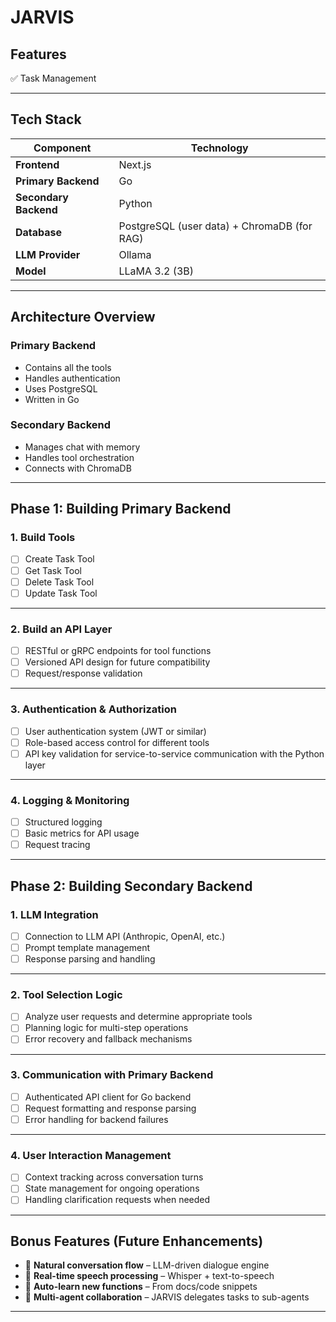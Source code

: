 # JARVIS

## **Features**
✅ Task Management  

---

## **Tech Stack**
| Component | Technology |
|---|---|
| **Frontend** | Next.js |
| **Primary Backend** | Go |
| **Secondary Backend** | Python |
| **Database** | PostgreSQL (user data) + ChromaDB (for RAG) |
| **LLM Provider** | Ollama |
| **Model** | LLaMA 3.2 (3B) |

---

## **Architecture Overview**
### **Primary Backend**
- Contains all the tools  
- Handles authentication  
- Uses PostgreSQL  
- Written in Go  

### **Secondary Backend**
- Manages chat with memory  
- Handles tool orchestration  
- Connects with ChromaDB  

---

## **Phase 1: Building Primary Backend**
### **1. Build Tools**
- [ ] Create Task Tool  
- [ ] Get Task Tool  
- [ ] Delete Task Tool  
- [ ] Update Task Tool  

---

### **2. Build an API Layer**
- [ ] RESTful or gRPC endpoints for tool functions  
- [ ] Versioned API design for future compatibility  
- [ ] Request/response validation  

---

### **3. Authentication & Authorization**
- [ ] User authentication system (JWT or similar)  
- [ ] Role-based access control for different tools  
- [ ] API key validation for service-to-service communication with the Python layer  

---

### **4. Logging & Monitoring**
- [ ] Structured logging  
- [ ] Basic metrics for API usage  
- [ ] Request tracing  

---

## **Phase 2: Building Secondary Backend**
### **1. LLM Integration**
- [ ] Connection to LLM API (Anthropic, OpenAI, etc.)  
- [ ] Prompt template management  
- [ ] Response parsing and handling  

---

### **2. Tool Selection Logic**
- [ ] Analyze user requests and determine appropriate tools  
- [ ] Planning logic for multi-step operations  
- [ ] Error recovery and fallback mechanisms  

---

### **3. Communication with Primary Backend**
- [ ] Authenticated API client for Go backend  
- [ ] Request formatting and response parsing  
- [ ] Error handling for backend failures  

---

### **4. User Interaction Management**
- [ ] Context tracking across conversation turns  
- [ ] State management for ongoing operations  
- [ ] Handling clarification requests when needed  

---

## **Bonus Features (Future Enhancements)**
- 🔹 **Natural conversation flow** – LLM-driven dialogue engine  
- 🔹 **Real-time speech processing** – Whisper + text-to-speech  
- 🔹 **Auto-learn new functions** – From docs/code snippets  
- 🔹 **Multi-agent collaboration** – JARVIS delegates tasks to sub-agents  

---
